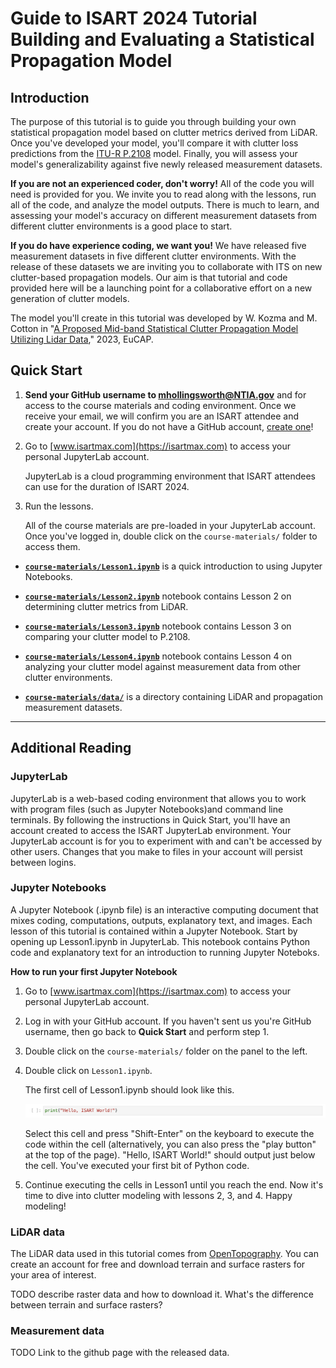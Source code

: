 # Guide to ISART 2024 Tutorial <br/> Building and Evaluating a Statistical Propagation Model

## Introduction

The purpose of this tutorial is to guide you through building your own statistical propagation model based on clutter metrics derived from LiDAR. Once you've developed your model, you'll compare it with clutter loss predictions from the [ITU-R P.2108](https://github.com/NTIA/p2108) model. Finally, you will assess your model's generalizability against five newly released measurement datasets.

**If you are not an experienced coder, don't worry!** All of the code you will need is provided for you. We invite you to read along with the lessons, run all of the code, and analyze the model outputs. There is much to learn, and assessing your model's accuracy on different measurement datasets from different clutter environments is a good place to start.  

**If you do have experience coding, we want you!** We have released five measurement datasets in five different clutter environments. With the release of these datasets we are inviting you to collaborate with ITS on new clutter-based propagation models. Our aim is that tutorial and code provided here will be a launching point for a collaborative effort on a new generation of clutter models. 

The model you'll create in this tutorial was developed by W. Kozma and M. Cotton in "[A Proposed Mid-band Statistical Clutter Propagation Model Utilizing Lidar Data](https://its.ntia.gov/umbraco/surface/download/publication?reportNumber=KozmaEuCAP2023.pdf)," 2023, EuCAP.

## Quick Start

1. **Send your GitHub username to mhollingsworth@NTIA.gov** and for access to the course materials and coding environment. Once we receive your email, we will confirm you are an ISART attendee and create your account. If you do not have a GitHub account, [create one](https://github.com)!

2. Go to [www.isartmax.com](https://isartmax.com) to access your personal JupyterLab account.
   
   JupyterLab is a cloud programming environment that ISART attendees can use for the duration of ISART 2024.

3. Run the lessons.

   All of the course materials are pre-loaded in your JupyterLab account. Once you've logged in, double click on the `course-materials/` folder to access them. 

- [**`course-materials/Lesson1.ipynb`**](Lesson1.ipynb) is a quick introduction to using Jupyter Notebooks.

- [**`course-materials/Lesson2.ipynb`**](Lesson2.ipynb) notebook contains Lesson 2 on determining clutter metrics from LiDAR.

- [**`course-materials/Lesson3.ipynb`**](Lesson3.ipynb) notebook contains Lesson 3 on comparing your clutter model to P.2108.

- [**`course-materials/Lesson4.ipynb`**](Lesson4.ipynb) notebook contains Lesson 4 on analyzing your clutter model against measurement data from other clutter environments.

- [**`course-materials/data/`**](./data) is a directory containing LiDAR and propagation measurement datasets.

---

## Additional Reading

### JupyterLab

JupyterLab is a web-based coding environment that allows you to work with program files (such as Jupyter Notebooks)and command line terminals. By following the instructions in Quick Start, you'll have an account created to access the ISART JupyterLab environment. Your JupyterLab account is for you to experiment with and can't be accessed by other users. Changes that you make to files in your account will persist between logins.

### Jupyter Notebooks

A Jupyter Notebook (.ipynb file) is an interactive computing document that mixes coding, computations, outputs, explanatory text, and images. Each lesson of this tutorial is contained within a Jupyter Notebook. Start by opening up Lesson1.ipynb in JupyterLab. This notebook contains Python code and explanatory text for an introduction to running Jupyter Noteboks.

**How to run your first Jupyter Notebook**

1. Go to [www.isartmax.com](https://isartmax.com) to access your personal JupyterLab account.

2. Log in with your GitHub account. If you haven't sent us you're GitHub username, then go back to **Quick Start** and perform step 1.

3. Double click on the `course-materials/` folder on the panel to the left. 

4. Double click on `Lesson1.ipynb`.

   The first cell of Lesson1.ipynb should look like this.

   ![alt text](./images/hello_world.png "Hello, World!")

   Select this cell and press "Shift-Enter" on the keyboard to execute the code within the cell (alternatively, you can also press the "play button" at the top of the page). "Hello, ISART World!" should output just below the cell. You've executed your first bit of Python code.

5. Continue executing the cells in Lesson1 until you reach the end. Now it's time to dive into clutter modeling with lessons 2, 3, and 4. Happy modeling!

### LiDAR data

The LiDAR data used in this tutorial comes from [OpenTopography](https://opentopography.org). You can create an account for free and download terrain and surface rasters for your area of interest. 

TODO describe raster data and how to download it. What's the difference between terrain and surface rasters?

### Measurement data

TODO Link to the github page with the released data.
